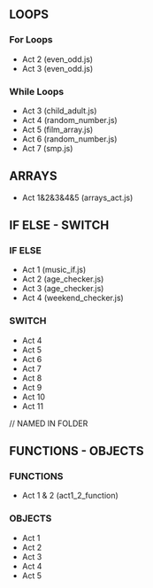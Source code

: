 ## LOOPS

### For Loops
- Act 2 (even_odd.js)
- Act 3 (even_odd.js)

### While Loops
- Act 3 (child_adult.js)
- Act 4 (random_number.js)
- Act 5 (film_array.js)
- Act 6 (random_number.js)
- Act 7 (smp.js)

## ARRAYS
- Act 1&2&3&4&5 (arrays_act.js)

## IF ELSE - SWITCH

### IF ELSE
- Act 1 (music_if.js)
- Act 2 (age_checker.js)
- Act 3 (age_checker.js)
- Act 4 (weekend_checker.js)

### SWITCH
- Act 4 
- Act 5 
- Act 6 
- Act 7 
- Act 8 
- Act 9 
- Act 10
- Act 11 


// NAMED IN FOLDER

## FUNCTIONS - OBJECTS

### FUNCTIONS
- Act 1 & 2 (act1_2_function) 

### OBJECTS
- Act 1 
- Act 2 
- Act 3 
- Act 4 
- Act 5
